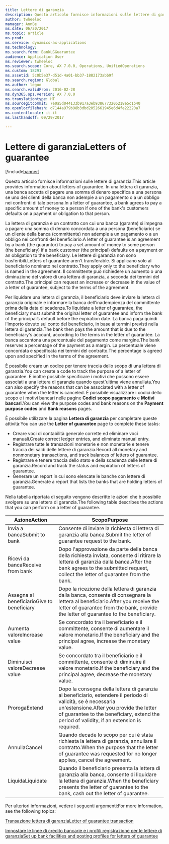 ```yaml
---
title: Lettere di garanzia
description: Questo articolo fornisce informazioni sulle lettere di garanzia. In una lettera di garanzia, una banca accetta di pagare una somma di denaro specifica a una persona se uno dei clienti della banca non adempie a un pagamento o a un obbligo nei confronti di tale persona.
author: twheeloc
manager: AnnBe
ms.date: 06/20/2017
ms.topic: article
ms.prod: 
ms.service: dynamics-ax-applications
ms.technology: 
ms.search.form: BankLGGuarantee
audience: Application User
ms.reviewer: twheeloc
ms.search.scope: Core, AX 7.0.0, Operations, UnifiedOperations
ms.custom: 18291
ms.assetid: 5c0b5e37-d51d-4a01-bb37-1882173abb9f
ms.search.region: Global
ms.author: leguo
ms.search.validFrom: 2016-02-28
ms.dyn365.ops.version: AX 7.0.0
ms.translationtype: HT
ms.sourcegitcommit: 7e0a5d044133b917a3eb9386773205218e5c1b40
ms.openlocfilehash: d7144a979b98b3dbd2052661945e6d4fe22220a7
ms.contentlocale: it-it
ms.lasthandoff: 09/29/2017

---
```


# <a name="letters-of-guarantee"></a><span data-ttu-id="7e4bf-104">Lettere di garanzia</span><span class="sxs-lookup"><span data-stu-id="7e4bf-104">Letters of guarantee</span></span>

[!include[banner](../includes/banner.md)]


<span data-ttu-id="7e4bf-105">Questo articolo fornisce informazioni sulle lettere di garanzia.</span><span class="sxs-lookup"><span data-stu-id="7e4bf-105">This article provides information about letters of guarantee.</span></span> <span data-ttu-id="7e4bf-106">In una lettera di garanzia, una banca accetta di pagare una somma di denaro specifica a una persona se uno dei clienti della banca non adempie a un pagamento o a un obbligo nei confronti di tale persona.</span><span class="sxs-lookup"><span data-stu-id="7e4bf-106">In a letter of guarantee, a bank agrees to pay a specific amount of money to a person if one of the bank's customers defaults on a payment or obligation to that person.</span></span> 

<span data-ttu-id="7e4bf-107">La lettera di garanzia è un contratto con cui una banca (garante) si impegna a pagare una somma di denaro concordata a una persona (beneficiario) se un cliente della banca (committente) non adempie a un pagamento o a un obbligo nei confronti del beneficiario.</span><span class="sxs-lookup"><span data-stu-id="7e4bf-107">A letter of guarantee is an agreement by a bank (the guarantor) to pay a set amount of money to some person (the beneficiary) if a bank customer (the principal) defaults on a payment or an obligation to the beneficiary.</span></span> <span data-ttu-id="7e4bf-108">Le lettere di garanzia non sono trasferibili.</span><span class="sxs-lookup"><span data-stu-id="7e4bf-108">Letters of guarantee aren't transferable.</span></span> <span data-ttu-id="7e4bf-109">Si applicano solo al beneficiario nominato nel contratto.</span><span class="sxs-lookup"><span data-stu-id="7e4bf-109">They apply only to the beneficiary who is named in the agreement.</span></span> <span data-ttu-id="7e4bf-110">Il committente può richiedere un aumento o una diminuzione del valore di una lettera di garanzia, a seconda dei termini del contratto.</span><span class="sxs-lookup"><span data-stu-id="7e4bf-110">The principal can request an increase or decrease in the value of a letter of guarantee, subject to the terms of the agreement.</span></span> 

<span data-ttu-id="7e4bf-111">Per liquidare una lettera di garanzia, il beneficiario deve inviare la lettera di garanzia originale e informare la banca dell'inadempienza del committente prima della data di scadenza.</span><span class="sxs-lookup"><span data-stu-id="7e4bf-111">To liquidate a letter of guarantee, the beneficiary must submit the original letter of guarantee and inform the bank of the principal’s default before the expiration date.</span></span> <span data-ttu-id="7e4bf-112">La banca paga quindi l'importo dovuto sul conto del beneficiario, in base ai termini previsti nella lettera di garanzia.</span><span class="sxs-lookup"><span data-stu-id="7e4bf-112">The bank then pays the amount that is due to the beneficiary's account, according to the terms in the letter of guarantee.</span></span> <span data-ttu-id="7e4bf-113">La banca accantona una percentuale del pagamento come margine.</span><span class="sxs-lookup"><span data-stu-id="7e4bf-113">The bank reserves a percentage of the payment as a margin.</span></span> <span data-ttu-id="7e4bf-114">La percentuale viene concordata e specificata nei termini del contratto.</span><span class="sxs-lookup"><span data-stu-id="7e4bf-114">The percentage is agreed upon and specified in the terms of the agreement.</span></span> 

<span data-ttu-id="7e4bf-115">È possibile creare un codice per tenere traccia dello scopo di una lettera di garanzia.</span><span class="sxs-lookup"><span data-stu-id="7e4bf-115">You can create a code to track the purpose of a letter of guarantee.</span></span> <span data-ttu-id="7e4bf-116">È inoltre possibile specificare i motivi che possono essere associati a una lettera di garanzia quando quest'ultima viene annullata.</span><span class="sxs-lookup"><span data-stu-id="7e4bf-116">You can also specify the reasons that can be associated with a letter of guarantee when the letter is canceled.</span></span> <span data-ttu-id="7e4bf-117">È possibile visualizzare i codici dello scopo e i motivi bancari nelle pagine **Codici scopo pagamento** e **Motivi bancari**.</span><span class="sxs-lookup"><span data-stu-id="7e4bf-117">You can view the purpose codes and bank reasons on the **Payment purpose codes** and **Bank reasons** pages.</span></span> 

<span data-ttu-id="7e4bf-118">È possibile utilizzare la pagina **Lettera di garanzia** per completare queste attività:</span><span class="sxs-lookup"><span data-stu-id="7e4bf-118">You can use the **Letter of guarantee** page to complete these tasks:</span></span>

-   <span data-ttu-id="7e4bf-119">Creare voci di contabilità generale corrette ed eliminare voci manuali.</span><span class="sxs-lookup"><span data-stu-id="7e4bf-119">Create correct ledger entries, and eliminate manual entry.</span></span>
-   <span data-ttu-id="7e4bf-120">Registrare tutte le transazioni monetarie e non monetarie e tenere traccia dei saldi delle lettere di garanzia.</span><span class="sxs-lookup"><span data-stu-id="7e4bf-120">Record all monetary and nonmonetary transactions, and track balances of letters of guarantee.</span></span>
-   <span data-ttu-id="7e4bf-121">Registrare e tenere traccia dello stato e della scadenza delle lettere di garanzia.</span><span class="sxs-lookup"><span data-stu-id="7e4bf-121">Record and track the status and expiration of letters of guarantee.</span></span>
-   <span data-ttu-id="7e4bf-122">Generare un report in cui sono elencate le banche con lettere di garanzia.</span><span class="sxs-lookup"><span data-stu-id="7e4bf-122">Generate a report that lists the banks that are holding letters of guarantee.</span></span>

<span data-ttu-id="7e4bf-123">Nella tabella riportata di seguito vengono descritte le azioni che è possibile svolgere su una lettera di garanzia.</span><span class="sxs-lookup"><span data-stu-id="7e4bf-123">The following table describes the actions that you can perform on a letter of guarantee.</span></span>

| <span data-ttu-id="7e4bf-124">Azione</span><span class="sxs-lookup"><span data-stu-id="7e4bf-124">Action</span></span>              | <span data-ttu-id="7e4bf-125">Scopo</span><span class="sxs-lookup"><span data-stu-id="7e4bf-125">Purpose</span></span>                                                                                                                   |
|---------------------|---------------------------------------------------------------------------------------------------------------------------|
| <span data-ttu-id="7e4bf-126">Invia a banca</span><span class="sxs-lookup"><span data-stu-id="7e4bf-126">Submit to bank</span></span>      | <span data-ttu-id="7e4bf-127">Consente di inviare la richiesta di lettera di garanzia alla banca.</span><span class="sxs-lookup"><span data-stu-id="7e4bf-127">Submit the letter of guarantee request to the bank.</span></span>                                                                       |
| <span data-ttu-id="7e4bf-128">Ricevi da banca</span><span class="sxs-lookup"><span data-stu-id="7e4bf-128">Receive from bank</span></span>   | <span data-ttu-id="7e4bf-129">Dopo l'approvazione da parte della banca della richiesta inviata, consente di ritirare la lettera di garanzia dalla banca.</span><span class="sxs-lookup"><span data-stu-id="7e4bf-129">After the bank agrees to the submitted request, collect the letter of guarantee from the bank.</span></span>                            |
| <span data-ttu-id="7e4bf-130">Assegna al beneficiario</span><span class="sxs-lookup"><span data-stu-id="7e4bf-130">Give to beneficiary</span></span> | <span data-ttu-id="7e4bf-131">Dopo la ricezione della lettera di garanzia dalla banca, consente di consegnare la lettera al beneficiario.</span><span class="sxs-lookup"><span data-stu-id="7e4bf-131">After you receive the letter of guarantee from the bank, provide the letter of guarantee to the beneficiary.</span></span>              |
| <span data-ttu-id="7e4bf-132">Aumenta valore</span><span class="sxs-lookup"><span data-stu-id="7e4bf-132">Increase value</span></span>      | <span data-ttu-id="7e4bf-133">Se concordato tra il beneficiario e il committente, consente di aumentare il valore monetario.</span><span class="sxs-lookup"><span data-stu-id="7e4bf-133">If the beneficiary and the principal agree, increase the monetary value.</span></span>                                                  |
| <span data-ttu-id="7e4bf-134">Diminuisci valore</span><span class="sxs-lookup"><span data-stu-id="7e4bf-134">Decrease value</span></span>      | <span data-ttu-id="7e4bf-135">Se concordato tra il beneficiario e il committente, consente di diminuire il valore monetario.</span><span class="sxs-lookup"><span data-stu-id="7e4bf-135">If the beneficiary and the principal agree, decrease the monetary value.</span></span>                                                  |
| <span data-ttu-id="7e4bf-136">Proroga</span><span class="sxs-lookup"><span data-stu-id="7e4bf-136">Extend</span></span>              | <span data-ttu-id="7e4bf-137">Dopo la consegna della lettera di garanzia al beneficiario, estendere il periodo di validità, se è necessaria un'estensione.</span><span class="sxs-lookup"><span data-stu-id="7e4bf-137">After you provide the letter of guarantee to the beneficiary, extend the period of validity, if an extension is required.</span></span> |
| <span data-ttu-id="7e4bf-138">Annulla</span><span class="sxs-lookup"><span data-stu-id="7e4bf-138">Cancel</span></span>              | <span data-ttu-id="7e4bf-139">Quando decade lo scopo per cui è stata richiesta la lettera di garanzia, annullare il contratto.</span><span class="sxs-lookup"><span data-stu-id="7e4bf-139">When the purpose that the letter of guarantee was requested for no longer applies, cancel the agreement.</span></span>                  |
| <span data-ttu-id="7e4bf-140">Liquida</span><span class="sxs-lookup"><span data-stu-id="7e4bf-140">Liquidate</span></span>           | <span data-ttu-id="7e4bf-141">Quando il beneficiario presenta la lettera di garanzia alla banca, consente di liquidare la lettera di garanzia.</span><span class="sxs-lookup"><span data-stu-id="7e4bf-141">When the beneficiary presents the letter of guarantee to the bank, cash out the letter of guarantee.</span></span>                      |


<span data-ttu-id="7e4bf-142">Per ulteriori informazioni, vedere i seguenti argomenti:</span><span class="sxs-lookup"><span data-stu-id="7e4bf-142">For more information, see the following topics:</span></span>

[<span data-ttu-id="7e4bf-143">Transazione lettera di garanzia</span><span class="sxs-lookup"><span data-stu-id="7e4bf-143">Letter of guarantee transaction</span></span>](tasks/letter-guarantee-transaction.md)

[<span data-ttu-id="7e4bf-144">Impostare le linee di credito bancarie e i profili registrazione per le lettere di garanzia</span><span class="sxs-lookup"><span data-stu-id="7e4bf-144">Set up bank facilities and posting profiles for letters of guarantee</span></span>](tasks/set-up-bank-facilities-posting-profiles.md)



